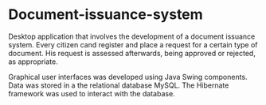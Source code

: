 # Document-issuance-system
Desktop application that involves the development of a document issuance system. Every citizen cand register and place a request for a certain type of document. His request is assessed afterwards, being approved or rejected, as appropriate.

Graphical user interfaces was developed using Java Swing components. 
Data was stored in a the relational database MySQL. The Hibernate framework was used to interact with the database.

